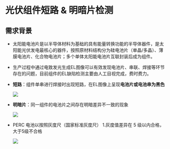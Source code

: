# 光伏组件短路 & 明暗片检测

## 需求背景

- 太阳能电池片是以半导体材料为基础的具有能量转换功能的半导体器件，是太阳能光伏发电最核心的器件，按照原材料结构分为硅电池片（单晶/多晶）、薄膜电池片、化合物电池片；多个单体太阳能电池片互联封装后成为组件。

- 生产过程中通过电致发光生成EL图像可以有效发现电池片、串联、焊接等环节存在的问题，目前组件的EL缺陷检测主要由人工目视完成，费时费力。

- **短路**：组件单串进行焊接时出现短路，在EL图像上呈现**电池片或电池串为黑色**

  ![](D:\learngit\guangfudl\figures\11812110500912_C20,D20.jpg)

- **明暗片**：同一组件的电池片之间存在明暗差异不一致的现象

  ![](D:\learngit\guangfudl\figures\441402I1321688.jpg)

- PERC 电池以按照灰度尺（国家标准灰度尺） 1.灰度值差异在 5 级以内合格，大于5级不合格

  ![](D:\learngit\guangfudl\figures\灰度尺.png)

  

